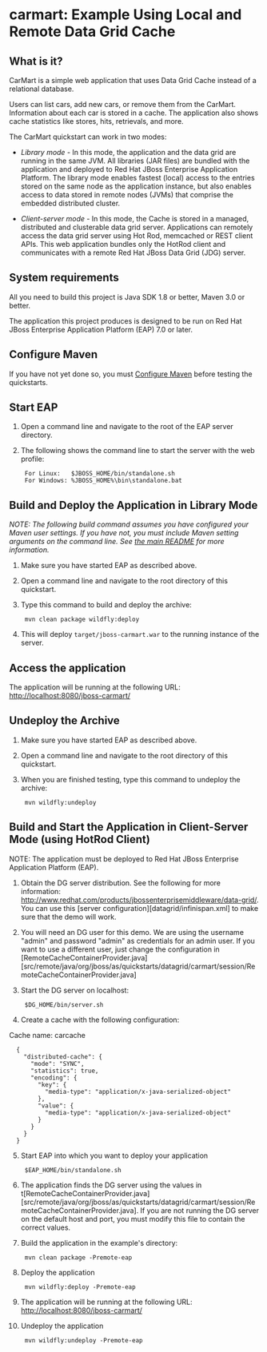 # carmart: Example Using Local and Remote Data Grid Cache

## What is it?

CarMart is a simple web application that uses Data Grid Cache instead of a relational database.

Users can list cars, add new cars, or remove them from the CarMart. Information about each car is stored in a cache. The application also shows cache statistics like stores, hits, retrievals, and more.

The CarMart quickstart can work in two modes:

* _Library mode_  - In this mode, the application and the data grid are running in the same JVM. All libraries (JAR files) are bundled with the application and deployed to Red Hat JBoss Enterprise Application Platform. The library mode enables fastest (local) access to the entries stored on the same node as the application instance, but also enables access to data stored in remote nodes (JVMs) that comprise the embedded distributed cluster.

* _Client-server mode_ - In this mode, the Cache is stored in  a managed, distributed and clusterable data grid server.  Applications can remotely access the data grid server using Hot Rod, memcached or REST client APIs. This web application bundles only the HotRod client and communicates with a remote Red Hat JBoss Data Grid (JDG) server.


## System requirements

All you need to build this project is Java SDK 1.8 or better, Maven 3.0 or better.

The application this project produces is designed to be run on Red Hat JBoss Enterprise Application Platform (EAP) 7.0 or later.


## Configure Maven

If you have not yet done so, you must [Configure Maven](https://github.com/jboss-developer/jboss-developer-shared-resources/blob/master/guides/CONFIGURE_MAVEN.md#configure-maven-to-build-and-deploy-the-quickstarts) before testing the quickstarts.


## Start EAP

1. Open a command line and navigate to the root of the EAP server directory.
2. The following shows the command line to start the server with the web profile:

        For Linux:   $JBOSS_HOME/bin/standalone.sh
        For Windows: %JBOSS_HOME%\bin\standalone.bat


## Build and Deploy the Application in Library Mode

_NOTE: The following build command assumes you have configured your Maven user settings. If you have not, you must include Maven setting arguments on the command line. See [the main README](../README.md) for more information._

1. Make sure you have started EAP as described above.
2. Open a command line and navigate to the root directory of this quickstart.
3. Type this command to build and deploy the archive:

        mvn clean package wildfly:deploy

4. This will deploy `target/jboss-carmart.war` to the running instance of the server.


## Access the application

The application will be running at the following URL: <http://localhost:8080/jboss-carmart/>


## Undeploy the Archive

1. Make sure you have started EAP as described above.
2. Open a command line and navigate to the root directory of this quickstart.
3. When you are finished testing, type this command to undeploy the archive:

        mvn wildfly:undeploy


## Build and Start the Application in Client-Server Mode (using HotRod Client)

NOTE: The application must be deployed to Red Hat JBoss Enterprise Application Platform (EAP).

1. Obtain the DG server distribution. See the following for more information: <http://www.redhat.com/products/jbossenterprisemiddleware/data-grid/>. You can use this [server configuration][datagrid/infinispan.xml] to make sure that the demo will work.

2. You will need an DG user for this demo. We are using the username "admin" and password "admin" as credentials for an admin user. If you want to use a different user, just change the configuration in [RemoteCacheContainerProvider.java][src/remote/java/org/jboss/as/quickstarts/datagrid/carmart/session/RemoteCacheContainerProvider.java]

3. Start the DG server on localhost:

        $DG_HOME/bin/server.sh

4. Create a cache with the following configuration:

Cache name: carcache


      {
        "distributed-cache": {
          "mode": "SYNC",
          "statistics": true,
          "encoding": {
            "key": {
              "media-type": "application/x-java-serialized-object"
            },
            "value": {
              "media-type": "application/x-java-serialized-object"
            }
          }
        }
      }


5. Start EAP into which you want to deploy your application

        $EAP_HOME/bin/standalone.sh

5. The application finds the DG server using the values in t[RemoteCacheContainerProvider.java][src/remote/java/org/jboss/as/quickstarts/datagrid/carmart/session/RemoteCacheContainerProvider.java]. If you are not running the DG server on the default host and port, you must modify this file to contain the correct values.

6. Build the application in the example's directory:

        mvn clean package -Premote-eap

7. Deploy the application

        mvn wildfly:deploy -Premote-eap

8. The application will be running at the following URL: <http://localhost:8080/jboss-carmart/>

9. Undeploy the application

        mvn wildfly:undeploy -Premote-eap

